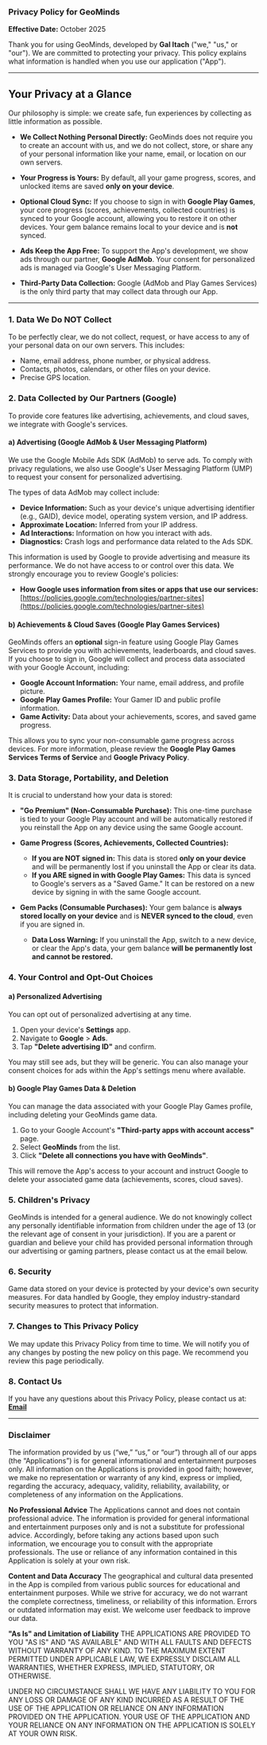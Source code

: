### Privacy Policy for GeoMinds

**Effective Date:** October 2025

Thank you for using GeoMinds, developed by **Gal Itach** ("we," "us," or "our"). We are committed to protecting your privacy. This policy explains what information is handled when you use our application ("App").

---

## Your Privacy at a Glance

Our philosophy is simple: we create safe, fun experiences by collecting as little information as possible.

*   **We Collect Nothing Personal Directly:** GeoMinds does not require you to create an account with us, and we do not collect, store, or share any of your personal information like your name, email, or location on our own servers.

*   **Your Progress is Yours:** By default, all your game progress, scores, and unlocked items are saved **only on your device**.

*   **Optional Cloud Sync:** If you choose to sign in with **Google Play Games**, your core progress (scores, achievements, collected countries) is synced to your Google account, allowing you to restore it on other devices. Your gem balance remains local to your device and is **not** synced.

*   **Ads Keep the App Free:** To support the App's development, we show ads through our partner, **Google AdMob**. Your consent for personalized ads is managed via Google's User Messaging Platform.

*   **Third-Party Data Collection:** Google (AdMob and Play Games Services) is the only third party that may collect data through our App.

---

### 1. Data We Do NOT Collect

To be perfectly clear, we do not collect, request, or have access to any of your personal data on our own servers. This includes:
*   Name, email address, phone number, or physical address.
*   Contacts, photos, calendars, or other files on your device.
*   Precise GPS location.

### 2. Data Collected by Our Partners (Google)

To provide core features like advertising, achievements, and cloud saves, we integrate with Google's services.

#### a) Advertising (Google AdMob & User Messaging Platform)

We use the Google Mobile Ads SDK (AdMob) to serve ads. To comply with privacy regulations, we also use Google's User Messaging Platform (UMP) to request your consent for personalized advertising.

The types of data AdMob may collect include:

*   **Device Information:** Such as your device's unique advertising identifier (e.g., GAID), device model, operating system version, and IP address.
*   **Approximate Location:** Inferred from your IP address.
*   **Ad Interactions:** Information on how you interact with ads.
*   **Diagnostics:** Crash logs and performance data related to the Ads SDK.

This information is used by Google to provide advertising and measure its performance. We do not have access to or control over this data. We strongly encourage you to review Google's policies:
*   **How Google uses information from sites or apps that use our services:** [https://policies.google.com/technologies/partner-sites](https://policies.google.com/technologies/partner-sites)

#### b) Achievements & Cloud Saves (Google Play Games Services)

GeoMinds offers an **optional** sign-in feature using Google Play Games Services to provide you with achievements, leaderboards, and cloud saves. If you choose to sign in, Google will collect and process data associated with your Google Account, including:

*   **Google Account Information:** Your name, email address, and profile picture.
*   **Google Play Games Profile:** Your Gamer ID and public profile information.
*   **Game Activity:** Data about your achievements, scores, and saved game progress.

This allows you to sync your non-consumable game progress across devices. For more information, please review the **Google Play Games Services Terms of Service** and **Google Privacy Policy**.

### 3. Data Storage, Portability, and Deletion

It is crucial to understand how your data is stored:

*   **"Go Premium" (Non-Consumable Purchase):** This one-time purchase is tied to your Google Play account and will be automatically restored if you reinstall the App on any device using the same Google account.

*   **Game Progress (Scores, Achievements, Collected Countries):**
    *   **If you are NOT signed in:** This data is stored **only on your device** and will be permanently lost if you uninstall the App or clear its data.
    *   **If you ARE signed in with Google Play Games:** This data is synced to Google's servers as a "Saved Game." It can be restored on a new device by signing in with the same Google account.

*   **Gem Packs (Consumable Purchases):** Your gem balance is **always stored locally on your device** and is **NEVER synced to the cloud**, even if you are signed in.
    *   **Data Loss Warning:** If you uninstall the App, switch to a new device, or clear the App's data, your gem balance **will be permanently lost and cannot be restored.**

### 4. Your Control and Opt-Out Choices

#### a) Personalized Advertising

You can opt out of personalized advertising at any time.
1.  Open your device's **Settings** app.
2.  Navigate to **Google** > **Ads**.
3.  Tap **"Delete advertising ID"** and confirm.

You may still see ads, but they will be generic. You can also manage your consent choices for ads within the App's settings menu where available.

#### b) Google Play Games Data & Deletion

You can manage the data associated with your Google Play Games profile, including deleting your GeoMinds game data.
1.  Go to your Google Account's **"Third-party apps with account access"** page.
2.  Select **GeoMinds** from the list.
3.  Click **"Delete all connections you have with GeoMinds"**.

This will remove the App's access to your account and instruct Google to delete your associated game data (achievements, scores, cloud saves).

### 5. Children's Privacy

GeoMinds is intended for a general audience. We do not knowingly collect any personally identifiable information from children under the age of 13 (or the relevant age of consent in your jurisdiction). If you are a parent or guardian and believe your child has provided personal information through our advertising or gaming partners, please contact us at the email below.

### 6. Security

Game data stored on your device is protected by your device's own security measures. For data handled by Google, they employ industry-standard security measures to protect that information.

### 7. Changes to This Privacy Policy

We may update this Privacy Policy from time to time. We will notify you of any changes by posting the new policy on this page. We recommend you review this page periodically.

### 8. Contact Us

If you have any questions about this Privacy Policy, please contact us at:
**[Email](mailto:itachgal+GeoMinds@gmail.com)**

---

### **Disclaimer**

The information provided by us (“we,” “us,” or “our”) through all of our apps (the “Applications”) is for general informational and entertainment purposes only. All information on the Applications is provided in good faith; however, we make no representation or warranty of any kind, express or implied, regarding the accuracy, adequacy, validity, reliability, availability, or completeness of any information on the Applications.

**No Professional Advice**
The Applications cannot and does not contain professional advice. The information is provided for general informational and entertainment purposes only and is not a substitute for professional advice. Accordingly, before taking any actions based upon such information, we encourage you to consult with the appropriate professionals. The use or reliance of any information contained in this Application is solely at your own risk.

**Content and Data Accuracy**
The geographical and cultural data presented in the App is compiled from various public sources for educational and entertainment purposes. While we strive for accuracy, we do not warrant the complete correctness, timeliness, or reliability of this information. Errors or outdated information may exist. We welcome user feedback to improve our data.

**"As Is" and Limitation of Liability**
THE APPLICATIONS ARE PROVIDED TO YOU "AS IS" AND "AS AVAILABLE" AND WITH ALL FAULTS AND DEFECTS WITHOUT WARRANTY OF ANY KIND. TO THE MAXIMUM EXTENT PERMITTED UNDER APPLICABLE LAW, WE EXPRESSLY DISCLAIM ALL WARRANTIES, WHETHER EXPRESS, IMPLIED, STATUTORY, OR OTHERWISE.

UNDER NO CIRCUMSTANCE SHALL WE HAVE ANY LIABILITY TO YOU FOR ANY LOSS OR DAMAGE OF ANY KIND INCURRED AS A RESULT OF THE USE OF THE APPLICATION OR RELIANCE ON ANY INFORMATION PROVIDED ON THE APPLICATION. YOUR USE OF THE APPLICATION AND YOUR RELIANCE ON ANY INFORMATION ON THE APPLICATION IS SOLELY AT YOUR OWN RISK.
